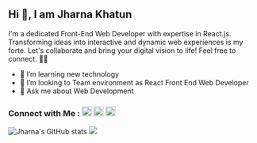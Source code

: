 ## Hi 👋, I am Jharna Khatun
I'm a dedicated Front-End Web Developer with expertise in React.js. Transforming ideas into interactive and dynamic web experiences is my forte. Let's collaborate and bring your digital vision to life! Feel free to connect. 🌟🚀

- 🌱 I’m learning new technology
- 👯 I’m looking to Team environment as React Front End Web Developer
- 💬 Ask me about Web Development 

### Connect with Me : [<img src='https://cdn.jsdelivr.net/npm/simple-icons@3.0.1/icons/linkedin.svg' alt='linkedin' height='20'>](https://www.linkedin.com/in/jharna-khatun2/)  [<img src='https://cdn.jsdelivr.net/npm/simple-icons@3.0.1/icons/facebook.svg' alt='facebook' height='20'>](https://www.facebook.com/jharnakhatun2)  [<img src='https://cdn.jsdelivr.net/npm/simple-icons@3.0.1/icons/icloud.svg' alt='website' height='20'>](https://jharna-portfolio.vercel.app/) 

![Jharna's GitHub stats](https://github-readme-stats.vercel.app/api?username=jharnakhatun2&theme=gotham&show_icons=true)
<img src="https://github-readme-streak-stats.herokuapp.com/?user=jharnakhatun2&theme=blue-green" />


